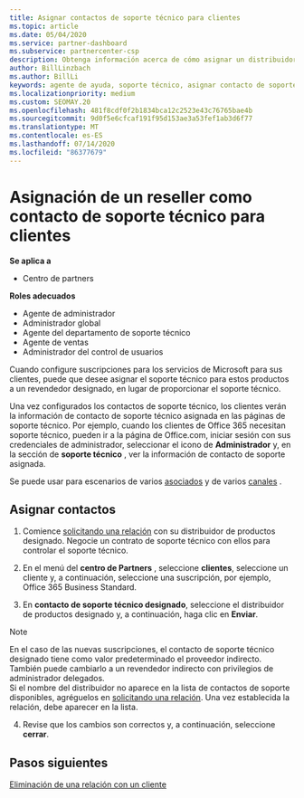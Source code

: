 ```yaml
---
title: Asignar contactos de soporte técnico para clientes
ms.topic: article
ms.date: 05/04/2020
ms.service: partner-dashboard
ms.subservice: partnercenter-csp
description: Obtenga información acerca de cómo asignar un distribuidor como contacto de soporte técnico para los clientes que tienen suscripciones a los servicios de Microsoft.
author: BillLinzbach
ms.author: BillLi
keywords: agente de ayuda, soporte técnico, asignar contacto de soporte técnico, contacto de soporte designado
ms.localizationpriority: medium
ms.custom: SEOMAY.20
ms.openlocfilehash: 481f8cdf0f2b1834bca12c2523e43c76765bae4b
ms.sourcegitcommit: 9d0f5e6cfcaf191f95d153ae3a53fef1ab3d6f77
ms.translationtype: MT
ms.contentlocale: es-ES
ms.lasthandoff: 07/14/2020
ms.locfileid: "86377679"
---
```

# <a name="assign-a-reseller-as-a-technical-support-contact-for-customers"></a>Asignación de un reseller como contacto de soporte técnico para clientes

**Se aplica a**

- Centro de partners

**Roles adecuados**

- Agente de administrador
- Administrador global
- Agente del departamento de soporte técnico
- Agente de ventas
- Administrador del control de usuarios

Cuando configure suscripciones para los servicios de Microsoft para sus clientes, puede que desee asignar el soporte técnico para estos productos a un revendedor designado, en lugar de proporcionar el soporte técnico.

Una vez configurados los contactos de soporte técnico, los clientes verán la información de contacto de soporte técnico asignada en las páginas de soporte técnico. Por ejemplo, cuando los clientes de Office 365 necesitan soporte técnico, pueden ir a la página de Office.com, iniciar sesión con sus credenciales de administrador, seleccionar el icono de **Administrador** y, en la sección de **soporte técnico** , ver la información de contacto de soporte asignada.

Se puede usar para escenarios de varios [asociados](multipartner.md) y de varios [canales](multichannel.md) . 

<a href="" id="assigncontacts"></a>
## <a name="assign-contacts"></a>Asignar contactos

1.  Comience [solicitando una relación](request-a-relationship-with-a-customer.md) con su distribuidor de productos designado. Negocie un contrato de soporte técnico con ellos para controlar el soporte técnico.

2.  En el menú del **centro de Partners** , seleccione **clientes**, seleccione un cliente y, a continuación, seleccione una suscripción, por ejemplo, Office 365 Business Standard.

3.  En **contacto de soporte técnico designado**, seleccione el distribuidor de productos designado y, a continuación, haga clic en **Enviar**. 

   >[!NOTE]  
 >En el caso de las nuevas suscripciones, el contacto de soporte técnico designado tiene como valor predeterminado el proveedor indirecto. También puede cambiarlo a un revendedor indirecto con privilegios de administrador delegados.    
>Si el nombre del distribuidor no aparece en la lista de contactos de soporte disponibles, agréguelos en [solicitando una relación](request-a-relationship-with-a-customer.md). Una vez establecida la relación, debe aparecer en la lista.  

4.  Revise que los cambios son correctos y, a continuación, seleccione **cerrar**.

## <a name="next-steps"></a>Pasos siguientes

[Eliminación de una relación con un cliente](remove-a-relationship.md)